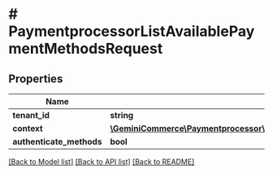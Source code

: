 # # PaymentprocessorListAvailablePaymentMethodsRequest


## Properties


Name | Type | Description | Notes
------------ | ------------- | ------------- | -------------
**tenant_id**| **string** |   |
**context**| [**\GeminiCommerce\Paymentprocessor\Model\PaymentprocessorAvailabilityContext**](PaymentprocessorAvailabilityContext.md) |   |
**authenticate_methods**| **bool** |   | [optional]


[[Back to Model list]](../../README.md#models) [[Back to API list]](../../README.md#endpoints) [[Back to README]](../../README.md)